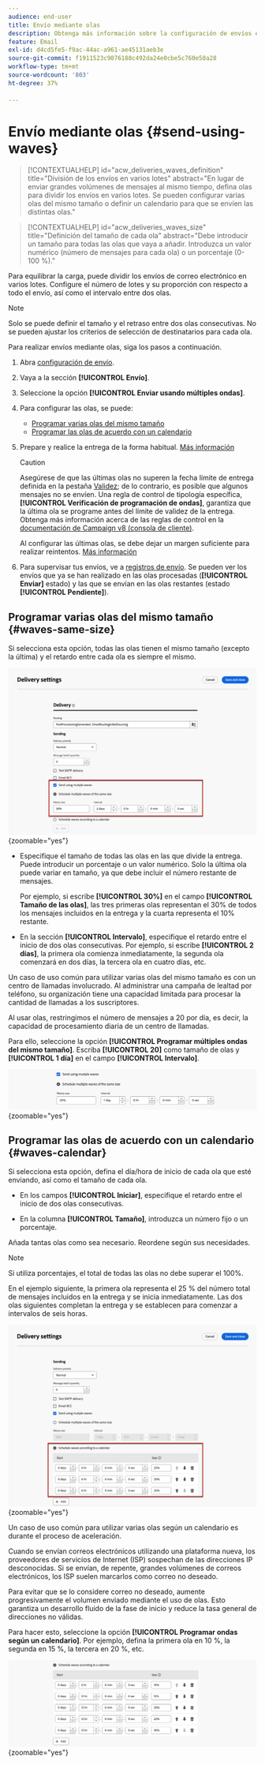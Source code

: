 ```yaml
---
audience: end-user
title: Envío mediante olas
description: Obtenga más información sobre la configuración de envíos en Campaign Web
feature: Email
exl-id: d4cd5fe5-f9ac-44ac-a961-ae45131aeb3e
source-git-commit: f1911523c9076188c492da24e0cbe5c760e58a28
workflow-type: tm+mt
source-wordcount: '803'
ht-degree: 37%

---
```


# Envío mediante olas {#send-using-waves}

>[!CONTEXTUALHELP]
>id="acw_deliveries_waves_definition"
>title="División de los envíos en varios lotes"
>abstract="En lugar de enviar grandes volúmenes de mensajes al mismo tiempo, defina olas para dividir los envíos en varios lotes. Se pueden configurar varias olas del mismo tamaño o definir un calendario para que se envíen las distintas olas."

>[!CONTEXTUALHELP]
>id="acw_deliveries_waves_size"
>title="Definición del tamaño de cada ola"
>abstract="Debe introducir un tamaño para todas las olas que vaya a añadir. Introduzca un valor numérico (número de mensajes para cada ola) o un porcentaje (0-100 %)."

Para equilibrar la carga, puede dividir los envíos de correo electrónico en varios lotes. Configure el número de lotes y su proporción con respecto a todo el envío, así como el intervalo entre dos olas.

>[!NOTE]
>
>Solo se puede definir el tamaño y el retraso entre dos olas consecutivas. No se pueden ajustar los criterios de selección de destinatarios para cada ola.

Para realizar envíos mediante olas, siga los pasos a continuación.

1. Abra [configuración de envío](delivery-settings.md#retries).

1. Vaya a la sección **[!UICONTROL Envío]**.

1. Seleccione la opción **[!UICONTROL Enviar usando múltiples ondas]**.

1. Para configurar las olas, se puede:

   * [Programar varias olas del mismo tamaño](#waves-same-size)
   * [Programar las olas de acuerdo con un calendario](#waves-calendar)

1. Prepare y realice la entrega de la forma habitual. [Más información](../msg/gs-deliveries.md)

   >[!CAUTION]
   >
   >Asegúrese de que las últimas olas no superen la fecha límite de entrega definida en la pestaña [Validez](delivery-settings.md#validity); de lo contrario, es posible que algunos mensajes no se envíen. Una regla de control de tipología específica, **[!UICONTROL Verificación de programación de ondas]**, garantiza que la última ola se programe antes del límite de validez de la entrega. Obtenga más información acerca de las reglas de control en la [documentación de Campaign v8 (consola de cliente)](https://experienceleague.adobe.com/docs/campaign/automation/campaign-optimization/control-rules.html?lang=es).
   >
   >Al configurar las últimas olas, se debe dejar un margen suficiente para realizar reintentos. [Más información](delivery-settings.md#retries)

1. Para supervisar tus envíos, ve a [registros de envío](../monitor/delivery-logs.md). Se pueden ver los envíos que ya se han realizado en las olas procesadas (**[!UICONTROL Enviar]** estado) y las que se envían en las olas restantes (estado **[!UICONTROL Pendiente]**).

## Programar varias olas del mismo tamaño {#waves-same-size}

Si selecciona esta opción, todas las olas tienen el mismo tamaño (excepto la última) y el retardo entre cada ola es siempre el mismo.

![Ejemplo de olas con el mismo tamaño](assets/waves-same-size.png){zoomable="yes"}

* Especifique el tamaño de todas las olas en las que divide la entrega. Puede introducir un porcentaje o un valor numérico. Solo la última ola puede variar en tamaño, ya que debe incluir el número restante de mensajes.

  Por ejemplo, si escribe **[!UICONTROL 30%]** en el campo **[!UICONTROL Tamaño de las olas]**, las tres primeras olas representan el 30% de todos los mensajes incluidos en la entrega y la cuarta representa el 10% restante.

* En la sección **[!UICONTROL Intervalo]**, especifique el retardo entre el inicio de dos olas consecutivas. Por ejemplo, si escribe **[!UICONTROL 2 días]**, la primera ola comienza inmediatamente, la segunda ola comenzará en dos días, la tercera ola en cuatro días, etc.

Un caso de uso común para utilizar varias olas del mismo tamaño es con un centro de llamadas involucrado. Al administrar una campaña de lealtad por teléfono, su organización tiene una capacidad limitada para procesar la cantidad de llamadas a los suscriptores.

Al usar olas, restringimos el número de mensajes a 20 por día, es decir, la capacidad de procesamiento diaria de un centro de llamadas.

Para ello, seleccione la opción **[!UICONTROL Programar múltiples ondas del mismo tamaño]**. Escriba **[!UICONTROL 20]** como tamaño de olas y **[!UICONTROL 1 día]** en el campo **[!UICONTROL Intervalo]**.

![Ejemplo de olas para el procesamiento del centro de llamadas](assets/waves-call-center.png){zoomable="yes"}

## Programar las olas de acuerdo con un calendario {#waves-calendar}

Si selecciona esta opción, defina el día/hora de inicio de cada ola que esté enviando, así como el tamaño de cada ola.

* En los campos **[!UICONTROL Iniciar]**, especifique el retardo entre el inicio de dos olas consecutivas.

* En la columna **[!UICONTROL Tamaño]**, introduzca un número fijo o un porcentaje.

Añada tantas olas como sea necesario. Reordene según sus necesidades.

>[!NOTE]
>
>Si utiliza porcentajes, el total de todas las olas no debe superar el 100%.

En el ejemplo siguiente, la primera ola representa el 25 % del número total de mensajes incluidos en la entrega y se inicia inmediatamente. Las dos olas siguientes completan la entrega y se establecen para comenzar a intervalos de seis horas.

![Ejemplo de olas programadas por el calendario](assets/waves-calendar.png){zoomable="yes"}

Un caso de uso común para utilizar varias olas según un calendario es durante el proceso de aceleración.

Cuando se envían correos electrónicos utilizando una plataforma nueva, los proveedores de servicios de Internet (ISP) sospechan de las direcciones IP desconocidas. Si se envían, de repente, grandes volúmenes de correos electrónicos, los ISP suelen marcarlos como correo no deseado.

Para evitar que se lo considere correo no deseado, aumente progresivamente el volumen enviado mediante el uso de olas. Esto garantiza un desarrollo fluido de la fase de inicio y reduce la tasa general de direcciones no válidas.

Para hacer esto, seleccione la opción **[!UICONTROL Programar ondas según un calendario]**. Por ejemplo, defina la primera ola en 10 %, la segunda en 15 %, la tercera en 20 %, etc.

![Ejemplo de olas para el proceso de aceleración](assets/waves-ramp-up.png){zoomable="yes"}